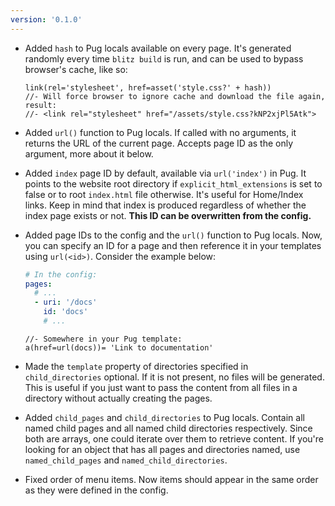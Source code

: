 ```yaml
---
version: '0.1.0'
---
```

* Added `hash` to Pug locals available on every page. It's generated randomly every time `blitz build` is run, and can
be used to bypass browser's cache, like so:

    ```jade
    link(rel='stylesheet', href=asset('style.css?' + hash))
    //- Will force browser to ignore cache and download the file again, result: 
    //- <link rel="stylesheet" href="/assets/style.css?kNP2xjPl5Atk">
    ```

* Added `url()` function to Pug locals. If called with no arguments, it returns the URL of the current page. Accepts
page ID as the only argument, more about it below.
* Added `index` page ID by default, available via `url('index')` in Pug. It points to the website root directory if
 `explicit_html_extensions` is set to false or to root `index.html` file otherwise. It's useful for Home/Index links.
Keep in mind that index is produced regardless of whether the index page exists or not. **This ID can be overwritten
from the config.**
* Added page IDs to the config and the `url()` function to Pug locals. Now, you can specify an ID for a page and then
reference it in your templates using `url(<id>)`. Consider the example below:

    ```yaml
    # In the config:
    pages:
      # ...
      - uri: '/docs'
        id: 'docs'
        # ...
    ```
    
    ```jade
    //- Somewhere in your Pug template:
    a(href=url(docs))= 'Link to documentation'
    ```
    
* Made the `template` property of directories specified in `child_directories` optional. If it is not present, no files
will be generated. This is useful if you just want to pass the content from all files in a directory without actually
creating the pages.
* Added `child_pages` and `child_directories` to Pug locals. Contain all named child pages and all named child directories
respectively. Since both are arrays, one could iterate over them to retrieve content. If you're looking for an object that has all pages and directories named, use `named_child_pages` and `named_child_directories`.
* Fixed order of menu items. Now items should appear in the same order as they were defined in the config.